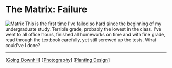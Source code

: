 # The Matrix: Failure

![Matrix](../images/matrix.png)
This is the first time I've failed so hard since the beginning of my undergraduate study. Terrible grade, probably the lowest in the class. I've went to all office hours, finished all homeworks on time and with fine grade, read through the textbook carefully, yet still screwed up the tests. What could've I done?

---

[[Going Downhill]]
[[Photography]]
[[Planting Design]]




[//begin]: # "Autogenerated link references for markdown compatibility"
[Going Downhill]: <Going Downhill> "Going Downhill"
[Photography]: Photography "Photography"
[Planting Design]: <Planting Design> "Planting Design"
[//end]: # "Autogenerated link references"